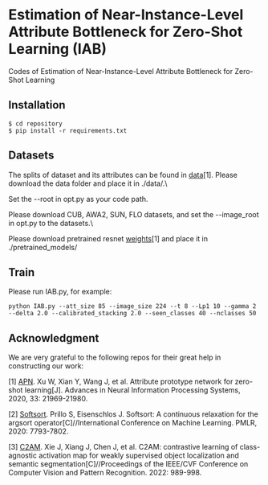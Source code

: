 # Estimation of Near-Instance-Level Attribute Bottleneck for Zero-Shot Learning (IAB)
Codes of Estimation of Near-Instance-Level Attribute Bottleneck for Zero-Shot Learning

## Installation
```shell
$ cd repository
$ pip install -r requirements.txt
```

## Datasets
The splits of dataset and its attributes can be found in [data](https://drive.google.com/file/d/1bCZ28zJZNzsRjlHxH_vh2-9d7Ln1GgjE/view)[1]. Please download the data folder and place it in ./data/.\\

Set the --root in opt.py as your code path.

Please download CUB, AWA2, SUN, FLO datasets, and set the --image_root in opt.py to the datasets.\\

Please download pretrained resnet [weights](https://drive.google.com/file/d/1c5scuU0kZS5a9Rz3kf5T0UweCvOpGsh2/view)[1] and place it in ./pretrained_models/

## Train
Please run IAB.py, for example:
```shell
python IAB.py --att_size 85 --image_size 224 --t 8 --Lp1 10 --gamma 2 --delta 2.0 --calibrated_stacking 2.0 --seen_classes 40 --nclasses 50
```

## Acknowledgment

We are very grateful to the following repos for their great help in constructing our work:

[1] [APN](https://github.com/wenjiaXu/APN-ZSL). Xu W, Xian Y, Wang J, et al. Attribute prototype network for zero-shot learning[J]. Advances in Neural Information Processing Systems, 2020, 33: 21969-21980.

[2] [Softsort](https://github.com/sprillo/softsort). Prillo S, Eisenschlos J. Softsort: A continuous relaxation for the argsort operator[C]//International Conference on Machine Learning. PMLR, 2020: 7793-7802.

[3] [C2AM](https://github.com/CVI-SZU/CCAM). Xie J, Xiang J, Chen J, et al. C2AM: contrastive learning of class-agnostic activation map for weakly supervised object localization and semantic segmentation[C]//Proceedings of the IEEE/CVF Conference on Computer Vision and Pattern Recognition. 2022: 989-998.



